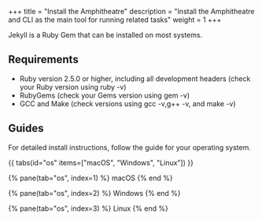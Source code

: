 +++
title = "Install the Amphitheatre"
description = "Install the Amphitheatre and CLI as the main tool for running related tasks"
weight = 1
+++

Jekyll is a Ruby Gem that can be installed on most systems.

## Requirements

- Ruby version 2.5.0 or higher, including all development headers (check your Ruby version using ruby -v)
- RubyGems (check your Gems version using gem -v)
- GCC and Make (check versions using gcc -v,g++ -v, and make -v)

## Guides

For detailed install instructions, follow the guide for your operating system.

{{ tabs(id="os" items=["macOS", "Windows", "Linux"]) }}

{% pane(tab="os", index=1) %}
macOS
{% end %}

{% pane(tab="os", index=2) %}
Windows
{% end %}

{% pane(tab="os", index=3) %}
Linux
{% end %}